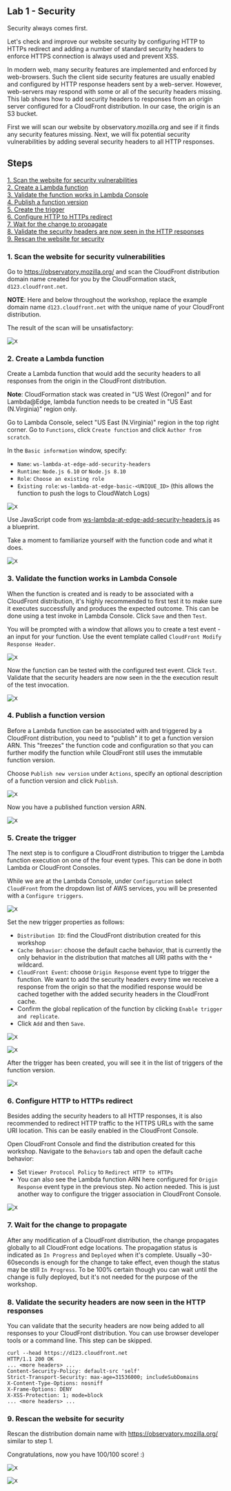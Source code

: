 ## Lab 1 - Security

Security always comes first.

Let's check and improve our website security by configuring HTTP to HTTPs redirect and adding a number of standard security headers to enforce HTTPS connection is always used and prevent XSS.

In modern web, many security features are implemented and enforced by web-browsers. Such the client side security features are usually enabled and configured by HTTP response headers sent by a web-server. However, web-servers may respond with some or all of the security headers missing. This lab shows how to add security headers to responses from an origin server configured for a CloudFront distribution. In our case, the origin is an S3 bucket.

First we will scan our website by observatory.mozilla.org and see if it finds any security features missing. Next, we will fix potential security vulnerabilities by adding several security headers to all HTTP responses.

## Steps

[1. Scan the website for security vulnerabilities](#1-scan-the-website-for-security-vulnerabilities)  
[2. Create a Lambda function](#2-create-a-lambda-function)  
[3. Validate the function works in Lambda Console](#3-validate-the-function-works-in-lambda-console)  
[4. Publish a function version](#4-publish-a-function-version)  
[5. Create the trigger](#5-create-the-trigger)  
[6. Configure HTTP to HTTPs redirect](#6-configure-http-to-https-redirect)  
[7. Wait for the change to propagate](#7-wait-for-the-change-to-propagate)  
[8. Validate the security headers are now seen in the HTTP responses](#9-validate-the-security-headers-are-now-seen-in-the-http-responses)  
[9. Rescan the website for security](#10-rescan-the-website-for-security)  

### 1. Scan the website for security vulnerabilities

Go to https://observatory.mozilla.org/ and scan the CloudFront distribution domain name created for you by the CloudFormation stack, `d123.cloudfront.net`.

**NOTE**: Here and below throughout the workshop, replace the example domain name `d123.cloudfront.net` with the unique name of your CloudFront distribution.

The result of the scan will be unsatisfactory:

<kbd>![x](./img/00-scan-bad-security.png)</kbd>

### 2. Create a Lambda function

Create a Lambda function that would add the security headers to all responses from the origin in the CloudFront distribution.

**Note**: CloudFormation stack was created in "US West (Oregon)" and for Lambda@Edge, lambda function needs to be created in "US East (N.Virginia)" region only.

Go to Lambda Console, select "US East (N.Virginia)" region in the top right corner. Go to `Functions`, click `Create function` and click `Author from scratch`.

In the `Basic information` window, specify:
* `Name`: `ws-lambda-at-edge-add-security-headers`
* `Runtime`: `Node.js 6.10` or `Node.js 8.10`
* `Role`: `Choose an existing role`
* `Existing role`: `ws-lambda-at-edge-basic-<UNIQUE_ID>` (this allows the function to push the logs to CloudWatch Logs)

<kbd>![x](./img/01-create-function.png)</kbd>

Use JavaScript code from [ws-lambda-at-edge-add-security-headers.js](./ws-lambda-at-edge-add-security-headers.js) as a blueprint.

Take a moment to familiarize yourself with the function code and what it does.

<kbd>![x](./img/02-function-createed.png)</kbd>

### 3. Validate the function works in Lambda Console

When the function is created and is ready to be associated with a CloudFront distribution, it's highly recommended to first test it to make sure it executes successfully and produces the expected outcome. This can be done using a test invoke in Lambda Console. Click `Save` and then `Test`.

You will be prompted with a window that allows you to create a test event - an input for your function. Use the event template called `CloudFront Modify Response Header`.

<kbd>![x](./img/03-configure-test-event.png)</kbd>

Now the function can be tested with the configured test event. Click `Test`.
Validate that the security headers are now seen in the the execution result of the test invocation.

<kbd>![x](./img/04-test-invoke-successful.png)</kbd>

### 4. Publish a function version

Before a Lambda function can be associated with and triggered by a CloudFront distribution, you need to "publish" it to get a function version ARN. This "freezes" the function code and configuration so that you can further modify the function while CloudFront still uses the immutable function version.

Choose `Publish new version` under `Actions`, specify an optional description of a function version and click `Publish`.

<kbd>![x](./img/05-publish-new-version.png)</kbd>

Now you have a published function version ARN.

<kbd>![x](./img/06-new-version-published.png)</kbd>

### 5. Create the trigger

The next step is to configure a CloudFront distribution to trigger the Lambda function execution on one of the four event types. This can be done in both Lambda or CloudFront Consoles.

While we are at the Lambda Console, under `Configuration` select `CloudFront` from the dropdown list of AWS services, you will be presented with a `Configure triggers`. 

<kbd>![x](./img/07-add-trigger-0.png)</kbd>

Set the new trigger properties as follows:

* `Distribution ID`: find the CloudFront distribution created for this workshop  
* `Cache Behavior`: choose the default cache behavior, that is currently the only behavior in the distribution that matches all URI paths with the `*` wildcard.  
* `CloudFront Event`: choose `Origin Response` event type to trigger the function. We want to add the security headers every time we receive a response from the origin so that the modified response would be cached together with the added security headers in the CloudFront cache.
* Confirm the global replication of the function by clicking `Enable trigger and replicate`.
* Click `Add` and then `Save`.

<kbd>![x](./img/07-add-trigger-1.png)</kbd>

<kbd>![x](./img/07-add-trigger-2.png)</kbd>

After the trigger has been created, you will see it in the list of triggers of the function version.

<kbd>![x](./img/08-trigger-created.png)</kbd>

### 6. Configure HTTP to HTTPs redirect

Besides adding the security headers to all HTTP responses, it is also recommended to redirect HTTP traffic to the HTTPS URLs with the same URI location. This can be easily enabled in the CloudFront Console.

Open CloudFront Console and find the distribution created for this workshop. Navigate to the `Behaviors` tab and open the default cache behavior:
* Set `Viewer Protocol Policy` to `Redirect HTTP to HTTPs`
* You can also see the Lambda function ARN here configured for `Origin Response` event type in the previous step. No action needed. This is just another way to configure the trigger association in CloudFront Console.

<kbd>![x](./img/09-edit-cb.png)</kbd>

### 7. Wait for the change to propagate

After any modification of a CloudFront distribution, the change propagates globally to all CloudFront edge locations. The propagation status is indicated as `In Progress` and `Deployed` when it's complete. Usually ~30-60seconds is enough for the change to take effect, even though the status may be still `In Progress`. To be 100% certain though you can wait until the change is fully deployed, but it's not needed for the purpose of the workshop.

### 8. Validate the security headers are now seen in the HTTP responses

You can validate that the security headers are now being added to all responses to your CloudFront distribution. You can use browser developer tools or a command line. This step can be skipped.

```
curl --head https://d123.cloudfront.net
HTTP/1.1 200 OK
... <more headers> ...
Content-Security-Policy: default-src 'self'
Strict-Transport-Security: max-age=31536000; includeSubDomains
X-Content-Type-Options: nosniff
X-Frame-Options: DENY
X-XSS-Protection: 1; mode=block
... <more headers> ...
```

### 9. Rescan the website for security

Rescan the distribution domain name with https://observatory.mozilla.org/ similar to step 1.

Congratulations, now you have 100/100 score! :)

<kbd>![x](./img/11-scan-security-good-1.png)</kbd>

<kbd>![x](./img/12-scan-security-goog-2.png)</kbd>
